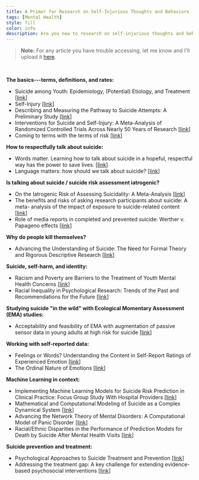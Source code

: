 ```yaml
---
title: A Primer for Research on Self-Injurious Thoughts and Behaviors
tags: [Mental Health]
style: fill
color: info
description: Are you new to research on self-injurious thoughts and behaviors (SITBs)? This reading list will help you get started.
---
```


> **Note:** For any article you have trouble accessing, let me know and I'll upload it [here](https://drive.google.com/drive/u/1/folders/13QKbm69au2sN4e4iI7lQaj4TR4T2hI1D). 

<br/>

**The basics---terms, definitions, and rates:**
* Suicide among Youth: Epidemiology, (Potential) Etiology, and Treatment [[link](https://www.ncbi.nlm.nih.gov/pmc/articles/PMC5867204/pdf/nihms906198.pdf)]
* Self-Injury [[link](https://projects.iq.harvard.edu/files/nocklab/files/nock_2010_self-injury_arcp_0.pdf)]
* Describing and Measuring the Pathway to Suicide Attempts: A Preliminary Study [[link](https://nocklab.fas.harvard.edu/files/nocklab/files/millner_2016_pathway_suicideattempts_sltb.pdf)]
* Interventions for Suicide and Self-Injury: A Meta-Analysis of Randomized Controlled Trials Across Nearly 50 Years of Research [[link](https://www.apa.org/pubs/journals/features/bul-bul0000305.pdf)]
* Coming to terms with the terms of risk [[link](https://pubmed.ncbi.nlm.nih.gov/9107150/)]

**How to respectfully talk about suicide:**
* Words matter. Learning how to talk about suicide in a hopeful, respectful way has the power to save lives. [[link](https://www.camh.ca/-/media/files/words-matter-suicide-language-guide.pdf)]
* Language matters: how should we talk about suicide? [[link](https://www.nationalelfservice.net/mental-health/suicide/language-matters-how-should-we-talk-about-suicide/)]

**Is talking about suicide / suicide risk assessment iatrogenic?**
* On the Iatrogenic Risk of Assessing Suicidality: A Meta-Analysis [[link](https://onlinelibrary.wiley.com/doi/pdfdirect/10.1111/sltb.12368?casa_token=fZPUuDJGDx8AAAAA:-qfbOH5pCQomF2LJ1TvSsa-5Usa0XbVXOF2EWCRlMahLug399qcRCdUy8WLgKIr9V7rgW3eFz-vuz1U)]
* The benefits and risks of asking research participants about suicide: A meta-
analysis of the impact of exposure to suicide-related content [[link](https://pubmed.ncbi.nlm.nih.gov/30014862/)]
* Role of media reports in completed and prevented suicide: Werther v. Papageno effects [[link](https://www.cambridge.org/core/journals/the-british-journal-of-psychiatry/article/role-of-media-reports-in-completed-and-prevented-suicide-werther-v-papageno-effects/DFF62CAE7A44147EE9CAB4DFB50B49F0)]

**Why do people kill themselves?**
* Advancing the Understanding of Suicide: The Need for Formal Theory and Rigorous Descriptive Research [[link](https://www.ncbi.nlm.nih.gov/pmc/articles/PMC7429350/pdf/nihms-1607402.pdf)]

**Suicide, self-harm, and identity:**
* Racism and Poverty are Barriers to the Treatment of Youth Mental Health Concerns [[link](https://nocklab.fas.harvard.edu/files/nocklab/files/racism_and_poverty_are_barriers_to_the_treatment_of_youth_mental_health_concerns.pdf)]
* Racial Inequality in Psychological Research: Trends of the Past and Recommendations for the Future [[link](https://pubmed.ncbi.nlm.nih.gov/32578504/)]

**Studying suicide "in the wild" with Ecological Momentary Assessment (EMA) studies:**
* Acceptability and feasibility of EMA with augmentation of passive sensor data in young adults at high risk for suicide [[link](https://pubmed.ncbi.nlm.nih.gov/37487460/)]

**Working with self-reported data:**
* Feelings or Words? Understanding the Content in Self-Report Ratings of Experienced Emotion [[link](https://www.ncbi.nlm.nih.gov/pmc/articles/PMC1351136/pdf/nihms2916.pdf)]
* The Ordinal Nature of Emotions [[link](https://yannakakis.net/wp-content/uploads/2018/11/ordinal-nature-emotions.pdf)]

**Machine Learning in context:**
* Implementing Machine Learning Models for Suicide Risk Prediction in Clinical Practice: Focus Group Study With Hospital Providers [[link](https://www.ncbi.nlm.nih.gov/pmc/articles/PMC8956996/pdf/formative_v6i3e30946.pdf)]
* Mathematical and Computational Modeling of Suicide as a Complex Dynamical System [[link](https://osf.io/preprints/psyarxiv/b29cs/)]
* Advancing the Network Theory of Mental Disorders: A Computational Model of Panic Disorder [[link](https://osf.io/preprints/psyarxiv/km37w/)]
* Racial/Ethnic Disparities in the Performance of Prediction Models for Death by Suicide After Mental Health Visits [[link](https://jamanetwork.com/journals/jamapsychiatry/article-abstract/2778923)]

**Suicide prevention and treatment:**
* Psychological Approaches to Suicide Treatment and Prevention [[link](https://link.springer.com/content/pdf/10.1007/s40501-015-0064-3.pdf)]
* Addressing the treatment gap: A key challenge for extending evidence-based psychosocial interventions [[link](https://pubmed.ncbi.nlm.nih.gov/28110678/)]

<br/>

